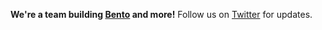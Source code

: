 **We're a team building [Bento](https://github.com/inevitable-changes/bento) and more!** Follow us on [Twitter](https://twitter.com/bentoinevitable) for updates.
